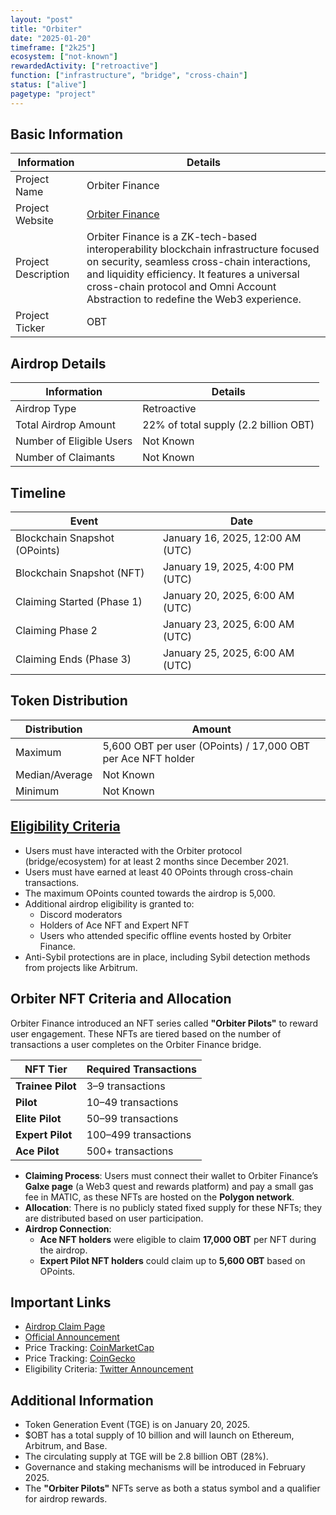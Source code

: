 ```yaml
---
layout: "post"
title: "Orbiter"
date: "2025-01-20"
timeframe: ["2k25"]
ecosystem: ["not-known"]
rewardedActivity: ["retroactive"]
function: ["infrastructure", "bridge", "cross-chain"]
status: ["alive"]
pagetype: "project"
---
```


## Basic Information

| Information         | Details                                                                                                                                                                                                                                                                    |
| ------------------- | -------------------------------------------------------------------------------------------------------------------------------------------------------------------------------------------------------------------------------------------------------------------------- |
| Project Name        | Orbiter Finance                                                                                                                                                                                                                                                            |
| Project Website     | [Orbiter Finance](https://orbiter.finance)                                                                                                                                                                                                                                 |
| Project Description | Orbiter Finance is a ZK-tech-based interoperability blockchain infrastructure focused on security, seamless cross-chain interactions, and liquidity efficiency. It features a universal cross-chain protocol and Omni Account Abstraction to redefine the Web3 experience. |
| Project Ticker      | OBT                                                                                                                                                                                                                                                                        |

## Airdrop Details

| Information              | Details                               |
| ------------------------ | ------------------------------------- |
| Airdrop Type             | Retroactive                           |
| Total Airdrop Amount     | 22% of total supply (2.2 billion OBT) |
| Number of Eligible Users | Not Known                             |
| Number of Claimants      | Not Known                             |

## Timeline

| Event                         | Date                             |
| ----------------------------- | -------------------------------- |
| Blockchain Snapshot (OPoints) | January 16, 2025, 12:00 AM (UTC) |
| Blockchain Snapshot (NFT)     | January 19, 2025, 4:00 PM (UTC)  |
| Claiming Started (Phase 1)    | January 20, 2025, 6:00 AM (UTC)  |
| Claiming Phase 2              | January 23, 2025, 6:00 AM (UTC)  |
| Claiming Ends (Phase 3)       | January 25, 2025, 6:00 AM (UTC)  |

## Token Distribution

| Distribution   | Amount                                                       |
| -------------- | ------------------------------------------------------------ |
| Maximum        | 5,600 OBT per user (OPoints) / 17,000 OBT per Ace NFT holder |
| Median/Average | Not Known                                                    |
| Minimum        | Not Known                                                    |

## [Eligibility Criteria](https://orbiter-finance.medium.com/obtokenomics-and-airdrop-eligibility-guide-3549dd00807a)

- Users must have interacted with the Orbiter protocol (bridge/ecosystem) for at least 2 months since December 2021.
- Users must have earned at least 40 OPoints through cross-chain transactions.
- The maximum OPoints counted towards the airdrop is 5,000.
- Additional airdrop eligibility is granted to:
  - Discord moderators
  - Holders of Ace NFT and Expert NFT
  - Users who attended specific offline events hosted by Orbiter Finance.
- Anti-Sybil protections are in place, including Sybil detection methods from projects like Arbitrum.

## Orbiter NFT Criteria and Allocation

Orbiter Finance introduced an NFT series called **"Orbiter Pilots"** to reward user engagement. These NFTs are tiered based on the number of transactions a user completes on the Orbiter Finance bridge.

| NFT Tier          | Required Transactions |
| ----------------- | --------------------- |
| **Trainee Pilot** | 3–9 transactions      |
| **Pilot**         | 10–49 transactions    |
| **Elite Pilot**   | 50–99 transactions    |
| **Expert Pilot**  | 100–499 transactions  |
| **Ace Pilot**     | 500+ transactions     |

- **Claiming Process**: Users must connect their wallet to Orbiter Finance’s **Galxe page** (a Web3 quest and rewards platform) and pay a small gas fee in MATIC, as these NFTs are hosted on the **Polygon network**.
- **Allocation**: There is no publicly stated fixed supply for these NFTs; they are distributed based on user participation.
- **Airdrop Connection**:
  - **Ace NFT holders** were eligible to claim **17,000 OBT** per NFT during the airdrop.
  - **Expert Pilot NFT holders** could claim up to **5,600 OBT** based on OPoints.

## Important Links

- [Airdrop Claim Page](https://orbiter.finance/en/airdrop)
- [Official Announcement](https://orbiter-finance.medium.com/obtokenomics-and-airdrop-eligibility-guide-3549dd00807a)
- Price Tracking: [CoinMarketCap](https://coinmarketcap.com/currencies/orbiter-finance)
- Price Tracking: [CoinGecko](https://www.coingecko.com/en/coins/orbiter-finance)
- Eligibility Criteria: [Twitter Announcement](https://x.com/Orbiter_Finance/status/1880195622286028893)

## Additional Information

- Token Generation Event (TGE) is on January 20, 2025.
- $OBT has a total supply of 10 billion and will launch on Ethereum, Arbitrum, and Base.
- The circulating supply at TGE will be 2.8 billion OBT (28%).
- Governance and staking mechanisms will be introduced in February 2025.
- The **"Orbiter Pilots"** NFTs serve as both a status symbol and a qualifier for airdrop rewards.